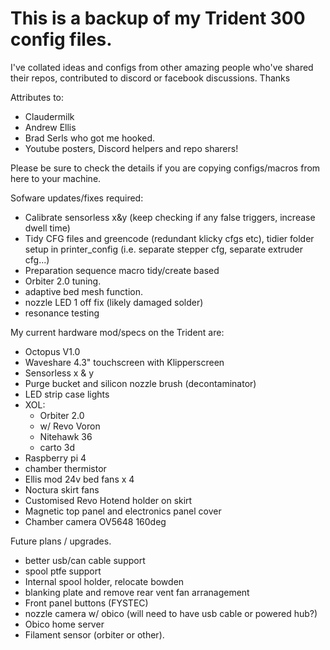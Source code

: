 # This is a backup of my Trident 300 config files.
 
I've collated ideas and configs from other amazing people who've shared their repos, contributed to discord or facebook discussions.  Thanks
 
Attributes to:
- Claudermilk
- Andrew Ellis
- Brad Serls who got me hooked.
- Youtube posters, Discord helpers and repo sharers!
 
Please be sure to check the details if you are copying configs/macros from here to your machine. 

Sofware updates/fixes required:
 - Calibrate sensorless x&y (keep checking if any false triggers, increase dwell time)
 - Tidy CFG files and greencode (redundant klicky cfgs etc), tidier folder setup in printer_config (i.e. separate stepper cfg, separate extruder cfg...)
 - Preparation sequence macro tidy/create based 
 - Orbiter 2.0 tuning.
 - adaptive bed mesh function.
 - nozzle LED 1 off fix (likely damaged solder)
 - resonance testing

My current hardware mod/specs on the Trident are:
 - Octopus V1.0
 - Waveshare 4.3" touchscreen with Klipperscreen
 - Sensorless x & y 
 - Purge bucket and silicon nozzle brush (decontaminator)
 - LED strip case lights
 - XOL:
   - Orbiter 2.0
   - w/ Revo Voron
   - Nitehawk 36
   - carto 3d
 - Raspberry pi  4 
 - chamber thermistor
 - Ellis mod 24v bed fans x 4
 - Noctura skirt fans
 - Customised Revo Hotend holder on skirt
 - Magnetic top panel and electronics panel cover
 - Chamber camera OV5648 160deg
 
Future plans / upgrades.
 - better usb/can cable support
 - spool ptfe support
 -  Internal spool holder, relocate bowden
 - blanking plate and remove rear vent fan arranagement
 - Front panel buttons (FYSTEC)
 - nozzle camera w/ obico (will need to have usb cable or powered hub?)
 - Obico home server
 - Filament sensor (orbiter or other).
